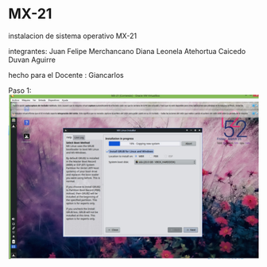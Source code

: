 # MX-21
instalacion de sistema operativo MX-21

integrantes:
Juan Felipe Merchancano
Diana Leonela Atehortua Caicedo
Duvan Aguirre

hecho para el Docente :
Giancarlos 

Paso 1:
![imagen 1](img/ima1.jpg)


